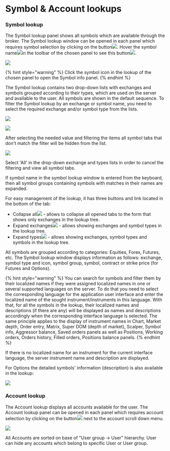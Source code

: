 # Symbol & Account lookups

### **Symbol lookup** 

The Symbol lookup panel shows all symbols which are available through the broker. The Symbol lookup window can be opened in each panel which requires symbol selection by clicking on the button![](<../../.gitbook/assets/1 (28).png>). Hover the symbol name![](<../../.gitbook/assets/screenshot\_3 (2).png>)in the toolbar of the chosen panel to see this button![](<../../.gitbook/assets/screenshot\_4 (5).png>).

![](../../.gitbook/assets/1.png)

{% hint style="warning" %}
Click the symbol icon in the lookup of the chosen panel to open the Symbol info panel.
{% endhint %}

The Symbol lookup contains two drop-down lists with exchanges and symbols grouped according to their types, which are used on the server and available to the user. All symbols are shown in the default sequence. To filter the Symbol lookup by an exchange or symbol name, you need to select the required exchange and/or symbol type from the lists.

![](<../../.gitbook/assets/2 (4).png>)

![](<../../.gitbook/assets/3 (51).png>)

After selecting the needed value and filtering the items all symbol tabs that don't match the filter will be hidden from the list.

![](../../.gitbook/assets/4.2.png)

Select 'All' in the drop-down exchange and types lists in order to cancel the filtering and view all symbol tabs.

If symbol name in the symbol lookup window is entered from the keyboard, then all symbol groups containing symbols with matches in their names are expanded.

For easy management of the lookup, it has three buttons and link located in the bottom of the tab: 

* Collapse all![](../../.gitbook/assets/4.2-copy-copy.png)  \- allows to collapse all opened tabs to the form that shows only exchanges in the lookup tree.
* Expand exchanges![](../../.gitbook/assets/4.2-copy-copy-2.png)  \- allows showing exchanges and symbol types in the lookup tree.
* Expand types![](../../.gitbook/assets/4.2-copy-copy-3.png)  \- allows showing exchanges, symbol types and symbols in the lookup tree.

All symbols are grouped according to categories: Equities, Forex, Futures, etc. The Symbol lookup window displays information as follows: exchange, symbol type and icon, symbol group, symbol, contract or strike price (for Futures and Options).

{% hint style="warning" %}
You can search for symbols and filter them by their localized names if they were assigned localized names in one or several supported languages on the server. To do that you need to select the corresponding language for the application user interface and enter the localized name of the sought instrument/instruments in this language. With that, for all the symbols in the lookup, their localized names and descriptions (if there are any) will be displayed as names and descriptions accordingly when the corresponding interface language is selected. The same principle applies to the display of instrument names in Chart, Market depth, Order entry, Matrix, Super DOM (depth of market), Scalper, Symbol info, Aggressor balance, Saved orders panels as well as Positions, Working orders, Orders history, Filled orders, Positions balance panels.
{% endhint %}

If there is no localized name for an instrument for the current interface language, the server instrument name and description are displayed.

For Options the detailed symbols' information (description) is also available in the lookup:

![](../../.gitbook/assets/web-w.png)

### **Account lookup** 

The Account lookup displays all accounts available for the user. The Account lookup panel can be opened in each panel which requires account selection by clicking on the button![](<../../.gitbook/assets/5 (8).png>)next to the account scroll down menu.

![](<../../.gitbook/assets/6-copy (1).png>)

All Accounts are sorted on base of "User group -> User" hierarchy. User can hide any accounts which belong to specific User or User group.
